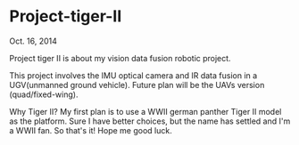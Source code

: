 Project-tiger-II
================


Oct. 16, 2014

Project tiger II is about my vision data fusion robotic project.

This project involves the IMU optical camera and IR data fusion in a UGV(unmanned ground vehicle). Future plan will be the UAVs version (quad/fixed-wing).

Why Tiger II? My first plan is to use a WWII german panther Tiger II model as the platform. Sure I have better choices, but the name has settled and I'm a WWII fan. So that's it! Hope me good luck.
